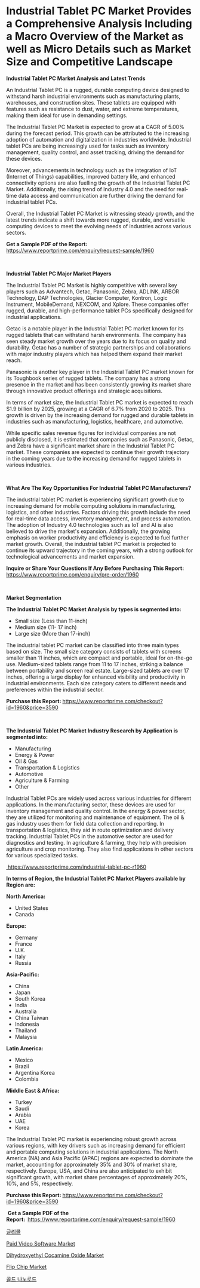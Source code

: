 <p><h1>Industrial Tablet PC Market Provides a Comprehensive Analysis Including a Macro Overview of the Market as well as Micro Details such as Market Size and Competitive Landscape</h1></p><p><strong>Industrial Tablet PC Market Analysis and Latest Trends</strong></p>
<p><p>An Industrial Tablet PC is a rugged, durable computing device designed to withstand harsh industrial environments such as manufacturing plants, warehouses, and construction sites. These tablets are equipped with features such as resistance to dust, water, and extreme temperatures, making them ideal for use in demanding settings.</p><p>The Industrial Tablet PC Market is expected to grow at a CAGR of 5.00% during the forecast period. This growth can be attributed to the increasing adoption of automation and digitalization in industries worldwide. Industrial tablet PCs are being increasingly used for tasks such as inventory management, quality control, and asset tracking, driving the demand for these devices.</p><p>Moreover, advancements in technology such as the integration of IoT (Internet of Things) capabilities, improved battery life, and enhanced connectivity options are also fuelling the growth of the Industrial Tablet PC Market. Additionally, the rising trend of Industry 4.0 and the need for real-time data access and communication are further driving the demand for industrial tablet PCs.</p><p>Overall, the Industrial Tablet PC Market is witnessing steady growth, and the latest trends indicate a shift towards more rugged, durable, and versatile computing devices to meet the evolving needs of industries across various sectors.</p></p>
<p><strong>Get a Sample PDF of the Report:&nbsp;</strong> <a href="https://www.reportprime.com/enquiry/request-sample/1960">https://www.reportprime.com/enquiry/request-sample/1960</a></p>
<p>&nbsp;</p>
<p><strong>Industrial Tablet PC Major Market Players</strong></p>
<p><p>The Industrial Tablet PC Market is highly competitive with several key players such as Advantech, Getac, Panasonic, Zebra, ADLINK, ARBOR Technology, DAP Technologies, Glacier Computer, Kontron, Logic Instrument, MobileDemand, NEXCOM, and Xplore. These companies offer rugged, durable, and high-performance tablet PCs specifically designed for industrial applications.</p><p>Getac is a notable player in the Industrial Tablet PC market known for its rugged tablets that can withstand harsh environments. The company has seen steady market growth over the years due to its focus on quality and durability. Getac has a number of strategic partnerships and collaborations with major industry players which has helped them expand their market reach.</p><p>Panasonic is another key player in the Industrial Tablet PC market known for its Toughbook series of rugged tablets. The company has a strong presence in the market and has been consistently growing its market share through innovative product offerings and strategic acquisitions.</p><p>In terms of market size, the Industrial Tablet PC market is expected to reach $1.9 billion by 2025, growing at a CAGR of 6.7% from 2020 to 2025. This growth is driven by the increasing demand for rugged and durable tablets in industries such as manufacturing, logistics, healthcare, and automotive.</p><p>While specific sales revenue figures for individual companies are not publicly disclosed, it is estimated that companies such as Panasonic, Getac, and Zebra have a significant market share in the Industrial Tablet PC market. These companies are expected to continue their growth trajectory in the coming years due to the increasing demand for rugged tablets in various industries.</p></p>
<p>&nbsp;</p>
<p><strong>What Are The Key Opportunities For Industrial Tablet PC Manufacturers?</strong></p>
<p><p>The industrial tablet PC market is experiencing significant growth due to increasing demand for mobile computing solutions in manufacturing, logistics, and other industries. Factors driving this growth include the need for real-time data access, inventory management, and process automation. The adoption of Industry 4.0 technologies such as IoT and AI is also believed to drive the market's expansion. Additionally, the growing emphasis on worker productivity and efficiency is expected to fuel further market growth. Overall, the industrial tablet PC market is projected to continue its upward trajectory in the coming years, with a strong outlook for technological advancements and market expansion.</p></p>
<p><strong>Inquire or Share Your Questions If Any Before Purchasing This Report:</strong> <a href="https://www.reportprime.com/enquiry/pre-order/1960">https://www.reportprime.com/enquiry/pre-order/1960</a></p>
<p>&nbsp;</p>
<p><strong>Market Segmentation</strong></p>
<p><strong>The Industrial Tablet PC Market Analysis by types is segmented into:</strong></p>
<p><ul><li>Small size (Less than 11-inch)</li><li>Medium size (11- 17 inch)</li><li>Large size (More than 17-inch)</li></ul></p>
<p><p>The industrial tablet PC market can be classified into three main types based on size. The small size category consists of tablets with screens smaller than 11 inches, which are compact and portable, ideal for on-the-go use. Medium-sized tablets range from 11 to 17 inches, striking a balance between portability and screen real estate. Large-sized tablets are over 17 inches, offering a large display for enhanced visibility and productivity in industrial environments. Each size category caters to different needs and preferences within the industrial sector.</p></p>
<p><strong>Purchase this Report:&nbsp;</strong><a href="https://www.reportprime.com/checkout?id=1960&price=3590">https://www.reportprime.com/checkout?id=1960&price=3590</a></p>
<p>&nbsp;</p>
<p><strong>The Industrial Tablet PC Market Industry Research by Application is segmented into:</strong></p>
<p><ul><li>Manufacturing</li><li>Energy & Power</li><li>Oil & Gas</li><li>Transportation & Logistics</li><li>Automotive</li><li>Agriculture & Farming</li><li>Other</li></ul></p>
<p><p>Industrial Tablet PCs are widely used across various industries for different applications. In the manufacturing sector, these devices are used for inventory management and quality control. In the energy & power sector, they are utilized for monitoring and maintenance of equipment. The oil & gas industry uses them for field data collection and reporting. In transportation & logistics, they aid in route optimization and delivery tracking. Industrial Tablet PCs in the automotive sector are used for diagnostics and testing. In agriculture & farming, they help with precision agriculture and crop monitoring. They also find applications in other sectors for various specialized tasks.</p></p>
<p><a href="https://www.reportprime.com/industrial-tablet-pc-r1960">&nbsp;https://www.reportprime.com/industrial-tablet-pc-r1960</a></p>
<p><strong>In terms of Region, the Industrial Tablet PC Market Players available by Region are:</strong></p>
<p>
    <p> <strong> North America: </strong>
        <ul>
            <li>United States</li>
            <li>Canada</li>
        </ul>
        </p> 
    <p> <strong> Europe: </strong>
        <ul>
            <li>Germany</li>
            <li>France</li>
            <li>U.K.</li>
            <li>Italy</li>
            <li>Russia</li>
        </ul>
        </p> 
    <p> <strong> Asia-Pacific: </strong>
        <ul>
            <li>China</li>
            <li>Japan</li>
            <li>South Korea</li>
            <li>India</li>
            <li>Australia</li>
            <li>China Taiwan</li>
            <li>Indonesia</li>
            <li>Thailand</li>
            <li>Malaysia</li>
        </ul>
        </p> 
    <p> <strong> Latin America: </strong>
        <ul>
            <li>Mexico</li>
            <li>Brazil</li>
            <li>Argentina Korea</li>
            <li>Colombia</li>
        </ul>
        </p> 
    <p> <strong> Middle East & Africa: </strong>
        <ul>
            <li>Turkey</li>
            <li>Saudi</li>
            <li>Arabia</li>
            <li>UAE</li>
            <li>Korea</li>
        </ul>
    </p>
    </p>
<p><p>The Industrial Tablet PC market is experiencing robust growth across various regions, with key drivers such as increasing demand for efficient and portable computing solutions in industrial applications. The North America (NA) and Asia Pacific (APAC) regions are expected to dominate the market, accounting for approximately 35% and 30% of market share, respectively. Europe, USA, and China are also anticipated to exhibit significant growth, with market share percentages of approximately 20%, 10%, and 5%, respectively.</p></p>
<p><strong>Purchase this Report: </strong><a href="https://www.reportprime.com/checkout?id=1960&price=3590">https://www.reportprime.com/checkout?id=1960&price=3590</a></p>
<p>&nbsp;<strong>Get a Sample PDF of the Report:&nbsp;&nbsp;</strong><a href="https://www.reportprime.com/enquiry/request-sample/1960">https://www.reportprime.com/enquiry/request-sample/1960</a></p>
<p><strong></strong></p>
<p><p><a href="https://medium.com/@veronicafigeroa8/%EA%B8%80%EB%A1%9C%EB%B2%8C-%EA%B8%80%EB%A6%AC%EC%BD%9C-%EC%8B%9C%EC%9E%A5-%EC%9D%91%EC%9A%A9-%EC%B5%9C%EC%A2%85%EC%82%AC%EC%9A%A9-%EC%82%B0%EC%97%85-%EC%9C%A0%ED%98%95-%EC%9E%A5%EB%B9%84-%EB%B0%8F-%EC%A7%80%EC%97%AD%EC%97%90-%EC%B4%88%EC%A0%90%EC%9D%84-%EB%A7%9E%EC%B6%98-%EB%B6%84%EC%84%9D-%EB%B0%8F-%EC%98%88%EC%B8%A1-2024%EB%85%84-2031%EB%85%84-46109edc005c">글리콜</a></p><p><a href="https://www.linkedin.com/pulse/global-paid-video-software-market-focus-application-end-use-8ds5c">Paid Video Software Market</a></p><p><a href="https://issuu.com/reportprime-2/docs/dihydroxyethyl-cocamine-oxide-market-size-2030.ppt">Dihydroxyethyl Cocamine Oxide Market</a></p><p><a href="https://github.com/kmatchooka/Market-Research-Report-List-1/blob/main/flip-chip-market.md">Flip Chip Market</a></p><p><a href="https://medium.com/@veronicafigeroa8/%EA%B8%80%EB%A1%9C%EB%B2%8C-%EA%B3%A8%EB%93%9C-%EB%82%98%EB%85%B8%EB%A1%9C%EB%93%9C-%EC%8B%9C%EC%9E%A5-%ED%92%8D%EA%B2%BD%EC%9D%84-%ED%83%90%EC%83%89%ED%95%98%EB%8A%94-%EA%B2%83-%EB%8F%99%ED%96%A5-%EC%98%88%EC%B8%A1-%EB%B0%8F-%EC%98%81%ED%96%A5-%EB%B6%84%EC%84%9D-2024-2031-%EC%9D%80-180-%ED%8E%98%EC%9D%B4%EC%A7%80%EC%97%90-%EA%B1%B8%EC%B3%90-%EB%8B%A4%EB%A3%A8%EA%B3%A0-%EC%9E%88%EC%8A%B5%EB%8B%88%EB%8B%A4-27de58b26818">골드 나노로드</a></p></p>